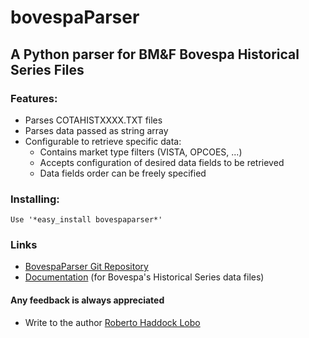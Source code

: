 bovespaParser
============================================================
A Python parser for BM&amp;F Bovespa Historical Series Files
------------------------------------------------------------

### Features:
- Parses COTAHISTXXXX.TXT files
- Parses data passed as string array
- Configurable to retrieve specific data:
    * Contains market type filters (VISTA, OPCOES, ...)
    * Accepts configuration of desired data fields to be retrieved
    * Data fields order can be freely specified

### Installing:
    Use '*easy_install bovespaparser*'

### Links
- [BovespaParser Git Repository]( https://github.com/rhlobo/bovespaParser)
- [Documentation](http://www.bmfbovespa.com.br/shared/iframe.aspx?idioma=pt-br&amp;url=http://www.bmfbovespa.com.br/pt-br/cotacoes-historicas/FormSeriesHistoricas.asp)
 (for Bovespa's Historical Series data files)

#### Any feedback is always appreciated
- Write to the author [Roberto Haddock Lobo](rhlobo+stockExperiments@gmail.com)

